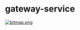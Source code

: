# gateway-service
[![bitmap.png](https://i.postimg.cc/qR0KHzn6/bitmap.png)](https://postimg.cc/XZHqwNsn)
